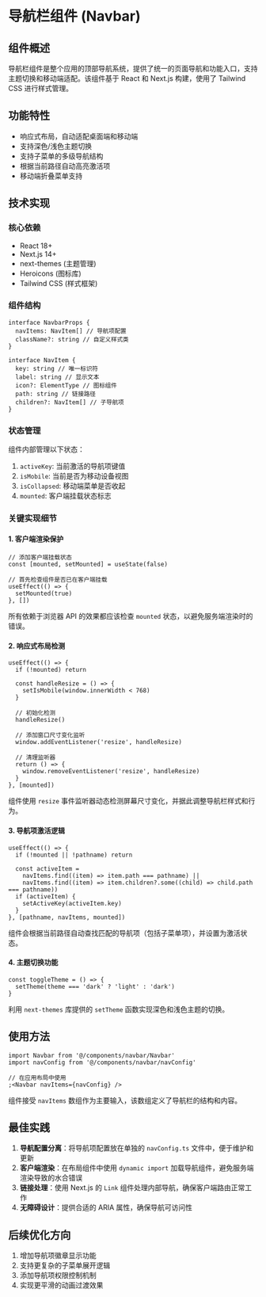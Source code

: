 # 导航栏组件 (Navbar)

## 组件概述

导航栏组件是整个应用的顶部导航系统，提供了统一的页面导航和功能入口，支持主题切换和移动端适配。该组件基于 React 和 Next.js 构建，使用了 Tailwind CSS 进行样式管理。

## 功能特性

- 响应式布局，自动适配桌面端和移动端
- 支持深色/浅色主题切换
- 支持子菜单的多级导航结构
- 根据当前路径自动高亮激活项
- 移动端折叠菜单支持

## 技术实现

### 核心依赖

- React 18+
- Next.js 14+
- next-themes (主题管理)
- Heroicons (图标库)
- Tailwind CSS (样式框架)

### 组件结构

```tsx
interface NavbarProps {
  navItems: NavItem[] // 导航项配置
  className?: string // 自定义样式类
}

interface NavItem {
  key: string // 唯一标识符
  label: string // 显示文本
  icon?: ElementType // 图标组件
  path: string // 链接路径
  children?: NavItem[] // 子导航项
}
```

### 状态管理

组件内部管理以下状态：

1. `activeKey`: 当前激活的导航项键值
2. `isMobile`: 当前是否为移动设备视图
3. `isCollapsed`: 移动端菜单是否收起
4. `mounted`: 客户端挂载状态标志

### 关键实现细节

#### 1. 客户端渲染保护

```tsx
// 添加客户端挂载状态
const [mounted, setMounted] = useState(false)

// 首先检查组件是否已在客户端挂载
useEffect(() => {
  setMounted(true)
}, [])
```

所有依赖于浏览器 API 的效果都应该检查 `mounted` 状态，以避免服务端渲染时的错误。

#### 2. 响应式布局检测

```tsx
useEffect(() => {
  if (!mounted) return

  const handleResize = () => {
    setIsMobile(window.innerWidth < 768)
  }

  // 初始化检测
  handleResize()

  // 添加窗口尺寸变化监听
  window.addEventListener('resize', handleResize)

  // 清理监听器
  return () => {
    window.removeEventListener('resize', handleResize)
  }
}, [mounted])
```

组件使用 `resize` 事件监听器动态检测屏幕尺寸变化，并据此调整导航栏样式和行为。

#### 3. 导航项激活逻辑

```tsx
useEffect(() => {
  if (!mounted || !pathname) return

  const activeItem =
    navItems.find((item) => item.path === pathname) ||
    navItems.find((item) => item.children?.some((child) => child.path === pathname))
  if (activeItem) {
    setActiveKey(activeItem.key)
  }
}, [pathname, navItems, mounted])
```

组件会根据当前路径自动查找匹配的导航项（包括子菜单项），并设置为激活状态。

#### 4. 主题切换功能

```tsx
const toggleTheme = () => {
  setTheme(theme === 'dark' ? 'light' : 'dark')
}
```

利用 `next-themes` 库提供的 `setTheme` 函数实现深色和浅色主题的切换。

## 使用方法

```tsx
import Navbar from '@/components/navbar/Navbar'
import navConfig from '@/components/navbar/navConfig'

// 在应用布局中使用
;<Navbar navItems={navConfig} />
```

组件接受 `navItems` 数组作为主要输入，该数组定义了导航栏的结构和内容。

## 最佳实践

1. **导航配置分离**：将导航项配置放在单独的 `navConfig.ts` 文件中，便于维护和更新
2. **客户端渲染**：在布局组件中使用 `dynamic import` 加载导航组件，避免服务端渲染导致的水合错误
3. **链接处理**：使用 Next.js 的 `Link` 组件处理内部导航，确保客户端路由正常工作
4. **无障碍设计**：提供合适的 ARIA 属性，确保导航可访问性

## 后续优化方向

1. 增加导航项徽章显示功能
2. 支持更复杂的子菜单展开逻辑
3. 添加导航项权限控制机制
4. 实现更平滑的动画过渡效果
